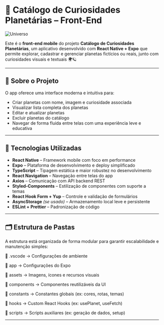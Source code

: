 # 🌌 Catálogo de Curiosidades Planetárias – Front-End  

![Universo](https://media.giphy.com/media/LwIyvaNcnzsD6/giphy.gif)

Este é o **front-end mobile** do projeto **Catálogo de Curiosidades Planetárias**, um aplicativo desenvolvido com **React Native + Expo** que permite explorar, cadastrar e gerenciar planetas fictícios ou reais, junto com curiosidades visuais e textuais 🌍🪐

---

## 🚀 Sobre o Projeto

O app oferece uma interface moderna e intuitiva para:

- Criar planetas com nome, imagem e curiosidade associada  
- Visualizar lista completa dos planetas  
- Editar e atualizar planetas  
- Excluir planetas do catálogo  
- Navegar de forma fluida entre telas com uma experiência leve e educativa  

---

## 🧪 Tecnologias Utilizadas

- **React Native** – Framework mobile com foco em performance  
- **Expo** – Plataforma de desenvolvimento e deploy simplificado  
- **TypeScript** – Tipagem estática e maior robustez no desenvolvimento  
- **React Navigation** – Navegação entre telas do app  
- **Axios** – Comunicação com API backend REST  
- **Styled-Components** – Estilização de componentes com suporte a temas  
- **React Hook Form + Yup** – Controle e validação de formulários  
- **AsyncStorage** *(se usado)* – Armazenamento local leve e persistente  
- **ESLint + Prettier** – Padronização de código  

---

## 🗂️ Estrutura de Pastas

A estrutura está organizada de forma modular para garantir escalabilidade e manutenção simples:

📁 .vscode → Configurações de ambiente

📁 app → Configurações do Expo

📁 assets → Imagens, ícones e recursos visuais

📁 components → Componentes reutilizáveis da UI

📁 constants → Constantes globais (ex: cores, rotas, temas)

📁 hooks → Custom React Hooks (ex: usePlanet, useFetch)

📁 scripts → Scripts auxiliares (ex: geração de dados, setup)

---


